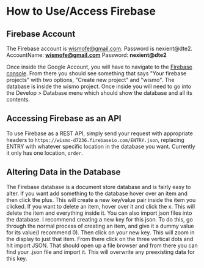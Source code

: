 
# How to Use/Access Firebase

## Firebase Account
The Firebase account is wismofe@gmail.com. Password is nexient@dte2.
AccountName: **wismofe@gmail.com**
Password: **nexient@dte2**

Once inside the Google Account, you will have to navigate to the [Firebase console](https://console.firebase.google.com). From there you should see something that says "Your firebase projects" with two options, "Create new project" and "wismo". The database is inside the wismo project. Once inside you will need to go into the Develop > Database menu which should show the database and all its contents.

## Accessing Firebase as an API
To use Firebase as a REST API, simply send your request with appropriate headers to `https://wismo-d7236.firebaseio.com/ENTRY.json`, replacing ENTRY with whatever specific location in the database you want. Currently it only has one location, `order`.

## Altering Data in the Database
The Firebase database is a document store database and is fairly easy to alter. If you want add something to the database hover over an item and then click the plus. This will create a new key/value pair inside the item you clicked. If you want to delete an item, hover over it and click the x. This will delete the item and everything inside it. You can also import json files into the database. I recommend creating a new key for this json. To do this, go through the normal process of creating an item, and give it a dummy value for its value(I recommend 0). Then click on your new key. This will zoom in the display to just that item. From there click on the three vertical dots and hit import JSON. That should open up a file browser and from there you can find your .json file and import it. This will overwrite any preexisting data for this key.